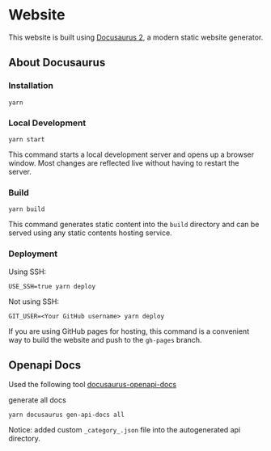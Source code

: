 # Website

This website is built using [Docusaurus 2](https://docusaurus.io/), a modern static website generator.

## About Docusaurus

### Installation

```shell
yarn
```

### Local Development

```shell
yarn start
```

This command starts a local development server and opens up a browser window. Most changes are reflected live without having to restart the server.

### Build

```shell
yarn build
```

This command generates static content into the `build` directory and can be served using any static contents hosting service.

### Deployment

Using SSH:

```shell
USE_SSH=true yarn deploy
```

Not using SSH:

```shell
GIT_USER=<Your GitHub username> yarn deploy
```

If you are using GitHub pages for hosting, this command is a convenient way to build the website and push to the `gh-pages` branch.

## Openapi Docs

Used the following tool [docusaurus-openapi-docs](https://github.com/PaloAltoNetworks/docusaurus-openapi-docs
)

generate all docs

```shell
yarn docusaurus gen-api-docs all
```

Notice: added custom `_category_.json` file into the autogenerated api directory.
